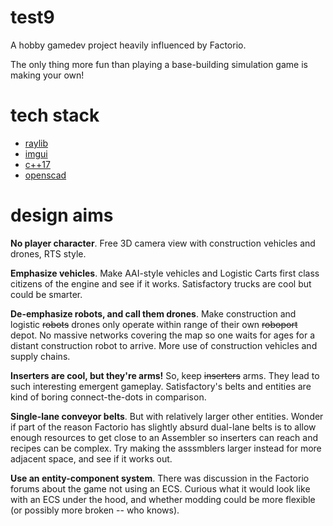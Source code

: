 # test9

A hobby gamedev project heavily influenced by Factorio.

The only thing more fun than playing a base-building simulation game is making your own!

# tech stack

* [raylib](https://github.com/raysan5/raylib)
* [imgui](https://github.com/ocornut/imgui)
* [c++17](https://en.wikipedia.org/wiki/C%2B%2B17)
* [openscad](http://www.openscad.org/)

# design aims

**No player character**. Free 3D camera view with construction vehicles and drones, RTS style.

**Emphasize vehicles**. Make AAI-style vehicles and Logistic Carts first class citizens of the engine and see if it works. Satisfactory trucks are cool but could be smarter.

**De-emphasize robots, and call them drones**. Make construction and logistic ~~robots~~ drones only operate within range of their own ~~roboport~~ depot. No massive networks covering the map so one waits for ages for a distant construction robot to arrive. More use of construction vehicles and supply chains.

**Inserters are cool, but they're arms!** So, keep ~~inserters~~ arms. They lead to such interesting emergent gameplay. Satisfactory's belts and entities are kind of boring connect-the-dots in comparison.

**Single-lane conveyor belts**. But with relatively larger other entities. Wonder if part of the reason Factorio has slightly absurd dual-lane belts is to allow enough resources to get close to an Assembler so inserters can reach and recipes can be complex. Try making the asssmblers larger instead for more adjacent space, and see if it works out.

**Use an entity-component system**. There was discussion in the Factorio forums about the game not using an ECS. Curious what it would look like with an ECS under the hood, and whether modding could be more flexible (or possibly more broken -- who knows).
